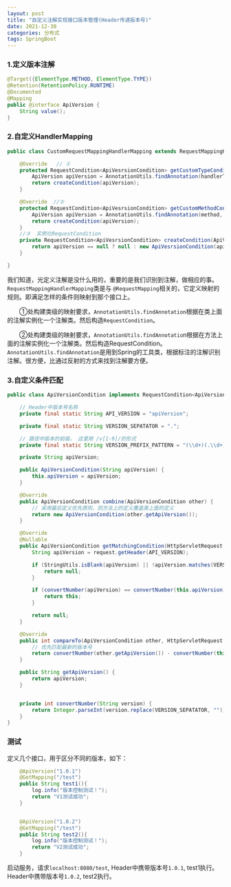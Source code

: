 ```yaml
---
layout: post
title: "自定义注解实现接口版本管理(Header传递版本号)"
date: 2021-12-30
categories: 分布式
tags: SpringBoot
--- 
```



### 1.定义版本注解

```java
@Target({ElementType.METHOD, ElementType.TYPE})
@Retention(RetentionPolicy.RUNTIME)
@Documented
@Mapping
public @interface ApiVersion {
    String value();
}
```

### 2.自定义HandlerMapping

```java
public class CustomRequestMappingHandlerMapping extends RequestMappingHandlerMapping {

    @Override   // ①
    protected RequestCondition<ApiVesrsionCondition> getCustomTypeCondition(Class<?> handlerType) {
        ApiVersion apiVersion = AnnotationUtils.findAnnotation(handlerType, ApiVersion.class);
        return createCondition(apiVersion);
    }

    @Override  //②
    protected RequestCondition<ApiVesrsionCondition> getCustomMethodCondition(Method method) {
        ApiVersion apiVersion = AnnotationUtils.findAnnotation(method, ApiVersion.class);
        return createCondition(apiVersion);
    }
    //③  实例化RequestCondition
    private RequestCondition<ApiVesrsionCondition> createCondition(ApiVersion apiVersion) {
        return apiVersion == null ? null : new ApiVesrsionCondition(apiVersion.value());
    }

}
```

我们知道，光定义注解是没什么用的，重要的是我们识别到注解，做相应的事。`RequestMappingHandlerMapping`类是与 `@RequestMapping`相关的，它定义映射的规则。即满足怎样的条件则映射到那个接口上。

  ①处构建类级的映射要求，`AnnotationUtils.findAnnotation`根据在类上面的注解实例化一个注解类。然后构造`RequestCondition`。

  ②处构建类级的映射要求，`AnnotationUtils.findAnnotatio`n根据在方法上面的注解实例化一个注解类。然后构造RequestCondition。
`AnnotationUtils.findAnnotation`是用到Spring的工具类，根据标注的注解识别注解。很方便，比通过反射的方式来找到注解要方便。

### 3.自定义条件匹配

```java
public class ApiVersionCondition implements RequestCondition<ApiVersionCondition> {

    // Header中版本号名称
    private final static String API_VERSION = "apiVersion";

    private final static String VERSION_SEPATATOR = ".";

    // 路径中版本的前缀， 这里用 /v[1-9]/的形式
    private final static String VERSION_PREFIX_PATTERN = "(\\d+)(.\\d+)*";

    private String apiVersion;

    public ApiVersionCondition(String apiVersion) {
        this.apiVersion = apiVersion;
    }

    @Override
    public ApiVersionCondition combine(ApiVersionCondition other) {
        // 采用最后定义优先原则，则方法上的定义覆盖类上面的定义
        return new ApiVersionCondition(other.getApiVersion());
    }

    @Override
    @Nullable
    public ApiVersionCondition getMatchingCondition(HttpServletRequest request) {
        String apiVersion = request.getHeader(API_VERSION);

        if (StringUtils.isBlank(apiVersion) || !apiVersion.matches(VERSION_PREFIX_PATTERN)) {
            return null;
        }

        if (convertNumber(apiVersion) == convertNumber(this.apiVersion)) {
            return this;
        }

        return null;
    }

    @Override
    public int compareTo(ApiVersionCondition other, HttpServletRequest request) {
        // 优先匹配最新的版本号
        return convertNumber(other.getApiVersion()) - convertNumber(this.apiVersion);
    }

    public String getApiVersion() {
        return apiVersion;
    }


    private int convertNumber(String version) {
        return Integer.parseInt(version.replace(VERSION_SEPATATOR, ""));
    }
}
```

### 测试

定义几个接口，用于区分不同的版本，如下：

```java
    @ApiVersion("1.0.1")
    @GetMapping("/test")
    public String test1(){
        log.info("版本控制测试！");
        return "V1测试成功";
    }


    @ApiVersion("1.0.2")
    @GetMapping("/test")
    public String test2(){
        log.info("版本控制测试！");
        return "V2测试成功";
    }
```

启动服务，请求`localhost:8080/test`, Header中携带版本号`1.0.1`, test1执行。Header中携带版本号`1.0.2`, test2执行。